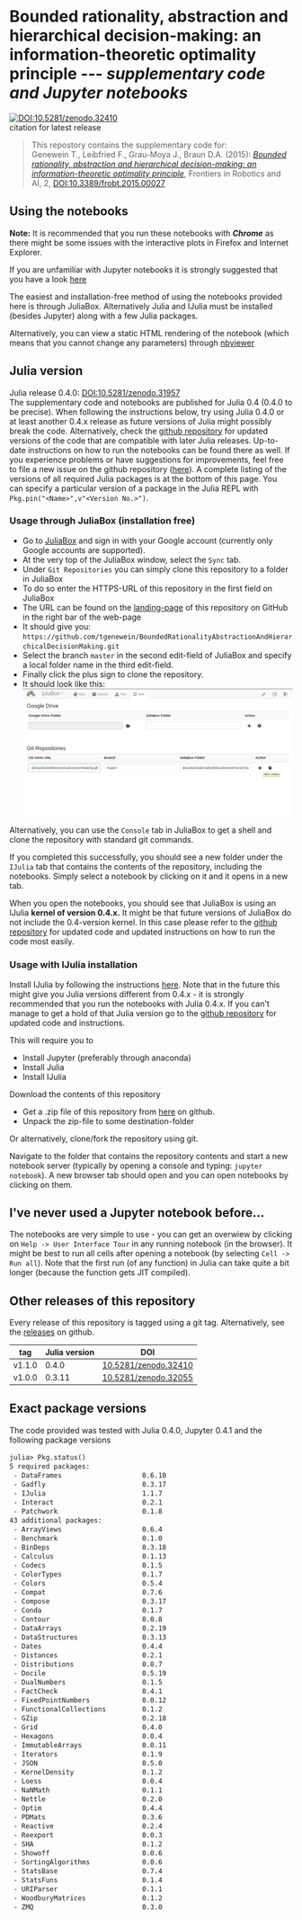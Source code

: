 # Bounded rationality, abstraction and hierarchical decision-making: an information-theoretic optimality principle --- *supplementary code and Jupyter notebooks*  
[![DOI:10.5281/zenodo.32410](http://img.shields.io/badge/DOI-10.5281%2Fzenodo.32410-blue.svg?style=flat)](http://dx.doi.org/10.5281/zenodo.32410)  
citation for latest release  

> This repostory contains the supplementary code for:  
Genewein T., Leibfried F., Grau-Moya J., Braun D.A. (2015): [*Bounded rationality, abstraction and hierarchical decision-making: an information-theoretic optimality principle*](http://journal.frontiersin.org/article/10.3389/frobt.2015.00027/), Frontiers in Robotics and AI, 2, [DOI:10.3389/frobt.2015.00027](http://dx.doi.org/10.3389/frobt.2015.00027)




## Using the notebooks
**Note:** It is recommended that you run these notebooks with ***Chrome*** as there might be some issues with the interactive plots in Firefox and Internet Explorer.

If you are unfamiliar with Jupyter notebooks it is strongly suggested that you have a look [here]( http://jupyter-notebook-beginner-guide.readthedocs.org/en/latest/index.html)

The easiest and installation-free method of using the notebooks provided here is through JuliaBox. Alternatively Julia and IJulia must be installed (besides Jupyter) along with a few Julia packages.

Alternatively, you can view a static HTML rendering of the notebook (which means that you cannot change any parameters) through [nbviewer](http://nbviewer.ipython.org/github/tgenewein/BoundedRationalityAbstractionAndHierarchicalDecisionMaking/tree/master/NotebooksAndCode/)

## Julia version
Julia release 0.4.0: [DOI:10.5281/zenodo.31957](http://dx.doi.org/10.5281/zenodo.31957)  
The supplementary code and notebooks are published for Julia 0.4 (0.4.0 to be precise). When following the instructions below, try using Julia 0.4.0 or at least another 0.4.x release as future versions of Julia might possibly break the code. Alternatively, check the [github repository](https://github.com/tgenewein/BoundedRationalityAbstractionAndHierarchicalDecisionMaking) for updated versions of the code that are compatible with later Julia releases. Up-to-date instructions on how to run the notebooks can be found there as well. If you experience problems or have suggestions for improvements, feel free to file a new issue on the github repository ([here](https://github.com/tgenewein/BoundedRationalityAbstractionAndHierarchicalDecisionMaking/issues)).
A complete listing of the versions of all required Julia packages is at the bottom of this page. You can specify a particular version of a package in the Julia REPL with ``Pkg.pin("<Name>",v"<Version No.>")``.

### Usage through JuliaBox (installation free)

*  Go to [JuliaBox](https://www.juliabox.org/) and sign in with your Google account (currently only Google accounts are supported).
*  At the very top of the JuliaBox window, select the ``Sync`` tab.
*  Under ``Git Repositories`` you can simply clone this repository to a folder in JuliaBox
*  To do so enter the HTTPS-URL of this repository in the first field on JuliaBox
  *  The URL can be found on the [landing-page](https://github.com/tgenewein/BoundedRationalityAbstractionAndHierarchicalDecisionMaking) of this repository on GitHub in the right bar of the web-page
  *  It should give you: ``https://github.com/tgenewein/BoundedRationalityAbstractionAndHierarchicalDecisionMaking.git``
*  Select the branch ``master`` in the second edit-field of JuliaBox and specify a local folder name in the third edit-field.
*  Finally click the plus sign to clone the repository.
  *  It should look like this: ![Cloning repository to JuliaBox](AddRepoToJuliaBox.png)
  

Alternatively, you can use the ``Console`` tab in JuliaBox to get a shell and clone the repository with standard git commands.

If you completed this successfully, you should see a new folder under the ``IJulia`` tab that contains the contents of the repository, including the notebooks. Simply select a notebook by clicking on it and it opens in a new tab.

When you open the notebooks, you should see that JuliaBox is using an IJulia **kernel of version 0.4.x.** It might be that future versions of JuliaBox do not include the 0.4-version kernel. In this case please refer to the [github repository](https://github.com/tgenewein/BoundedRationalityAbstractionAndHierarchicalDecisionMaking) for updated code and updated instructions on how to run the code most easily.


### Usage with IJulia installation

Install IJulia by following the instructions [here](https://github.com/JuliaLang/IJulia.jl). Note that in the future this might give you Julia versions different from 0.4.x - it is strongly recommended that you run the notebooks with Julia 0.4.x. If you can't manage to get a hold of that Julia version go to the [github repository](https://github.com/tgenewein/BoundedRationalityAbstractionAndHierarchicalDecisionMaking) for updated code and instructions.

This will require you to
*  Install Jupyter (preferably through anaconda)
*  Install Julia
*  Install IJulia

Download the contents of this repository
*  Get a .zip file of this repository from [here](https://github.com/tgenewein/BoundedRationalityAbstractionAndHierarchicalDecisionMaking/archive/master.zip) on github.
*  Unpack the zip-file to some destination-folder

Or alternatively, clone/fork the repository using git.

Navigate to the folder that contains the repository contents and start a new notebook server (typically by opening a console and typing: ``jupyter notebook``). A new browser tab should open and you can open notebooks by clicking on them.

## I've never used a Jupyter notebook before...
The notebooks are very simple to use - you can get an overwiew by clicking on ``Help -> User Interface Tour`` in any running notebook (in the browser). It might be best to run all cells after opening a notebook (by selecting ``Cell -> Run all``). Note that the first run (of any function) in Julia can take quite a bit longer (because the function gets JIT compiled).

## Other releases of this repository
Every release of this repository is tagged using a git tag. Alternatively, see the [releases](https://github.com/tgenewein/BoundedRationalityAbstractionAndHierarchicalDecisionMaking/releases) on github.

tag | Julia version | DOI
--- | ------------- | ---
v1.1.0 | 0.4.0 | [10.5281/zenodo.32410](http://dx.doi.org/10.5281/zenodo.32410)
v1.0.0 | 0.3.11 | [10.5281/zenodo.32055](http://dx.doi.org/10.5281/zenodo.32055)


## Exact package versions
The code provided was tested with Julia 0.4.0, Jupyter 0.4.1 and the following package versions
```
julia> Pkg.status()
5 required packages:
 - DataFrames                    0.6.10
 - Gadfly                        0.3.17
 - IJulia                        1.1.7
 - Interact                      0.2.1
 - Patchwork                     0.1.8
43 additional packages:
 - ArrayViews                    0.6.4
 - Benchmark                     0.1.0
 - BinDeps                       0.3.18
 - Calculus                      0.1.13
 - Codecs                        0.1.5
 - ColorTypes                    0.1.7
 - Colors                        0.5.4
 - Compat                        0.7.6
 - Compose                       0.3.17
 - Conda                         0.1.7
 - Contour                       0.0.8
 - DataArrays                    0.2.19
 - DataStructures                0.3.13
 - Dates                         0.4.4
 - Distances                     0.2.1
 - Distributions                 0.8.7
 - Docile                        0.5.19
 - DualNumbers                   0.1.5
 - FactCheck                     0.4.1
 - FixedPointNumbers             0.0.12
 - FunctionalCollections         0.1.2
 - GZip                          0.2.18
 - Grid                          0.4.0
 - Hexagons                      0.0.4
 - ImmutableArrays               0.0.11
 - Iterators                     0.1.9
 - JSON                          0.5.0
 - KernelDensity                 0.1.2
 - Loess                         0.0.4
 - NaNMath                       0.1.1
 - Nettle                        0.2.0
 - Optim                         0.4.4
 - PDMats                        0.3.6
 - Reactive                      0.2.4
 - Reexport                      0.0.3
 - SHA                           0.1.2
 - Showoff                       0.0.6
 - SortingAlgorithms             0.0.6
 - StatsBase                     0.7.4
 - StatsFuns                     0.1.4
 - URIParser                     0.1.1
 - WoodburyMatrices              0.1.2
 - ZMQ                           0.3.0
```

